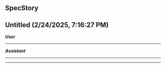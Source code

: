 ## SpecStory

## Untitled (2/24/2025, 7:16:27 PM)

_**User**_



---

_**Assistant**_



---



---

